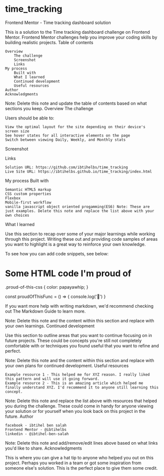 # time_tracking
Frontend Mentor - Time tracking dashboard solution

This is a solution to the Time tracking dashboard challenge on Frontend Mentor. Frontend Mentor challenges help you improve your coding skills by building realistic projects.
Table of contents

    Overview
        The challenge
        Screenshot
        Links
    My process
        Built with
        What I learned
        Continued development
        Useful resources
    Author
    Acknowledgments

Note: Delete this note and update the table of contents based on what sections you keep.
Overview
The challenge

Users should be able to:

    View the optimal layout for the site depending on their device's screen size
    See hover states for all interactive elements on the page
    Switch between viewing Daily, Weekly, and Monthly stats

Screenshot

Links

    Solution URL: https://github.com/ibtihelbs/time_tracking
    Live Site URL: https://ibtihelbs.github.io/time_tracking/index.html

My process
Built with

    Semantic HTML5 markup
    CSS custom properties
    Flexbox
    Mobile-first workflow
    vanilla javascript object oriented progamming(ES6) Note: These are just examples. Delete this note and replace the list above with your own choices

What I learned

Use this section to recap over some of your major learnings while working through this project. Writing these out and providing code samples of areas you want to highlight is a great way to reinforce your own knowledge.

To see how you can add code snippets, see below:

<h1>Some HTML code I'm proud of</h1>

.proud-of-this-css {
  color: papayawhip;
}

const proudOfThisFunc = () => {
  console.log('🎉')
}

If you want more help with writing markdown, we'd recommend checking out The Markdown Guide to learn more.

Note: Delete this note and the content within this section and replace with your own learnings.
Continued development

Use this section to outline areas that you want to continue focusing on in future projects. These could be concepts you're still not completely comfortable with or techniques you found useful that you want to refine and perfect.

Note: Delete this note and the content within this section and replace with your own plans for continued development.
Useful resources

    Example resource 1 - This helped me for XYZ reason. I really liked this pattern and will use it going forward.
    Example resource 2 - This is an amazing article which helped me finally understand XYZ. I'd recommend it to anyone still learning this concept.

Note: Delete this note and replace the list above with resources that helped you during the challenge. These could come in handy for anyone viewing your solution or for yourself when you look back on this project in the future.
Author

    facebook - ibtihel ben salah
    Frontend Mentor - @ibtihelbs
    linkedin - @ibtihel-ben-salah

Note: Delete this note and add/remove/edit lines above based on what links you'd like to share.
Acknowledgments

This is where you can give a hat tip to anyone who helped you out on this project. Perhaps you worked in a team or got some inspiration from someone else's solution. This is the perfect place to give them some credit.

